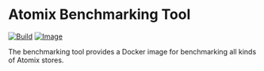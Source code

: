 <!--
SPDX-FileCopyrightText: 2023-present Intel Corporation
SPDX-License-Identifier: Apache-2.0
-->

# Atomix Benchmarking Tool

[![Build](https://img.shields.io/github/actions/workflow/status/atomix/atomix/bench-test.yml?style=for-the-badge)](https://github.com/atomix/atomix/actions/workflows/bench-test.yml)
[![Image](https://img.shields.io/docker/v/atomix/bench?label=release&style=for-the-badge)](https://hub.docker.com/repository/docker/atomix/bench)

The benchmarking tool provides a Docker image for benchmarking all kinds of Atomix stores.
